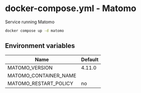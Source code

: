 # docker-compose.yml - Matomo

Service running Matomo

```bash
docker compose up -d matomo
```

## Environment variables

| **Name**                 | **Default** |
| ------------------------ | ----------- |
| MATOMO_VERSION           | 4.11.0      |
| MATOMO_CONTAINER_NAME    |             |
| MATOMO_RESTART_POLICY    | no          |
